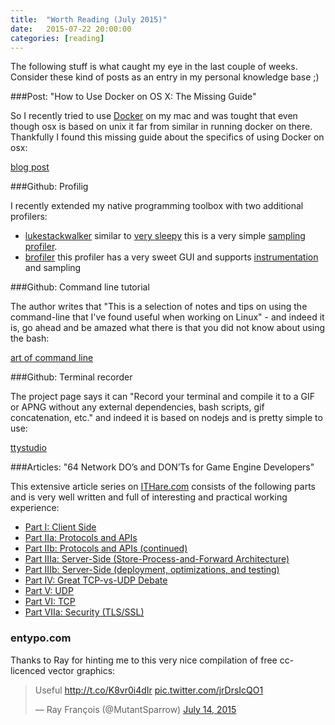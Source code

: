 ```yaml
---
title:  "Worth Reading (July 2015)"
date:   2015-07-22 20:00:00
categories: [reading]
---
```


The following stuff is what caught my eye in the last couple of weeks. Consider these kind of posts as an entry in my personal knowledge base ;)

###Post: "How to Use Docker on OS X: The Missing Guide"

So I recently tried to use [Docker](https://www.docker.com/) on my mac and was tought that even though osx is based on unix it far from similar in running docker on there. Thankfully I found this missing guide about the specifics of using Docker on osx:

[blog post](http://viget.com/extend/how-to-use-docker-on-os-x-the-missing-guide)

###Github: Profilig

I recently extended my native programming toolbox with two additional profilers:

* [lukestackwalker](http://lukestackwalker.sourceforge.net/) similar to [very sleepy](https://github.com/VerySleepy/verysleepy) this is a very simple [sampling profiler](https://en.wikipedia.org/wiki/Profiling_(computer_programming)#Statistical_profilers).
* [brofiler](http://brofiler.com/) this profiler has a very sweet GUI and supports [instrumentation](https://en.wikipedia.org/wiki/Profiling_(computer_programming)#Instrumentation) and sampling 

###Github: Command line tutorial

The author writes that "This is a selection of notes and tips on using the command-line that I've found useful when working on Linux" - and indeed it is, go ahead and be amazed what there is that you did not know about using the bash:

[art of command line](https://github.com/jlevy/the-art-of-command-line)

###Github: Terminal recorder

The project page says it can "Record your terminal and compile it to a GIF or APNG without any external dependencies, bash scripts, gif concatenation, etc." and indeed it is based on nodejs and is pretty simple to use:

[ttystudio](https://github.com/chjj/ttystudio)

###Articles: "64 Network DO’s and DON’Ts for Game Engine Developers"

This extensive article series on [ITHare.com](http://ithare.com/) consists of the following parts and is very well written and full of interesting and practical working experience:

* [Part I: Client Side](http://ithare.com/64-network-dos-and-donts-for-game-engine-developers-part-i-client-side/)
* [Part IIa: Protocols and APIs](http://ithare.com/64-network-dos-and-donts-for-game-engine-developers-part-iia-protocols-and-apis/)
* [Part IIb: Protocols and APIs (continued)](http://ithare.com/64-network-dos-and-donts-for-game-engine-developers-part-iib-protocols-and-apis-continued/)
* [Part IIIa: Server-Side (Store-Process-and-Forward Architecture)](http://ithare.com/64-network-dos-and-donts-for-game-engines-part-iiia-server-side-store-process-and-forward-architecture/)
* [Part IIIb: Server-Side (deployment, optimizations, and testing)](http://ithare.com/64-network-dos-and-donts-for-game-engines-part-iiib-server-side-deployment-optimizations-and-testing/)
* [Part IV: Great TCP-vs-UDP Debate](http://ithare.com/64-network-dos-and-donts-for-game-engines-part-iv-great-tcp-vs-udp-debate/)
* [Part V: UDP](http://ithare.com/64-network-dos-and-donts-for-game-engines-part-v-udp/)
* [Part VI: TCP](http://ithare.com/64-network-dos-and-donts-for-multi-player-game-developers-part-vi-tcp/)
* [Part VIIa: Security (TLS/SSL)](http://ithare.com/64-network-dos-and-donts-for-multi-player-game-developers-part-viia-security-tls-ssl/)

### entypo.com

Thanks to Ray for hinting me to this very nice compilation of free cc-licenced vector graphics:

<blockquote class="twitter-tweet" data-partner="tweetdeck"><p lang="en" dir="ltr">Useful&#10;<a href="http://t.co/K8vr0i4dIr">http://t.co/K8vr0i4dIr</a> <a href="http://t.co/jrDrsIcQO1">pic.twitter.com/jrDrsIcQO1</a></p>&mdash; Ray François (@MutantSparrow) <a href="https://twitter.com/MutantSparrow/status/620936370345914368">July 14, 2015</a></blockquote>
<script async src="//platform.twitter.com/widgets.js" charset="utf-8"></script>
